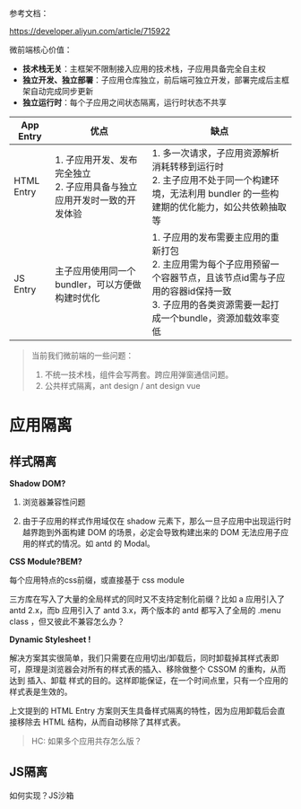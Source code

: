 参考文档：

https://developer.aliyun.com/article/715922





微前端核心价值：

- **技术栈无关**：主框架不限制接入应用的技术栈，子应用具备完全自主权
- **独立开发、独立部署**：子应用仓库独立，前后端可独立开发，部署完成后主框架自动完成同步更新
- **独立运行时**：每个子应用之间状态隔离，运行时状态不共享



| App Entry  | 优点                                                         | 缺点                                                         |
| ---------- | ------------------------------------------------------------ | ------------------------------------------------------------ |
| HTML Entry | 1. 子应用开发、发布完全独立<br />2. 子应用具备与独立应用开发时一致的开发体验 | 1. 多一次请求，子应用资源解析消耗转移到运行时<br />2. 主子应用不处于同一个构建环境，无法利用 bundler 的一些构建期的优化能力，如公共依赖抽取等 |
| JS Entry   | 主子应用使用同一个 bundler，可以方便做构建时优化             | 1. 子应用的发布需要主应用的重新打包<br />2. 主应用需为每个子应用预留一个容器节点，且该节点id需与子应用的容器id保持一致<br />3. 子应用的各类资源需要一起打成一个bundle，资源加载效率变低 |



> 当前我们微前端的一些问题：
>
> 1. 不统一技术栈，组件会写两套。跨应用弹窗通信问题。
> 2. 公共样式隔离，ant design / ant design vue











# 应用隔离

## 样式隔离

**Shadow DOM?**

1. 浏览器兼容性问题

2. 由于子应用的样式作用域仅在 shadow 元素下，那么一旦子应用中出现运行时越界跑到外面构建 DOM 的场景，必定会导致构建出来的 DOM 无法应用子应用的样式的情况。如 antd 的 Modal。

**CSS Module?BEM?**

每个应用特点的css前缀，或直接基于 css module

三方库在写入了大量的全局样式的同时又不支持定制化前缀？比如 a 应用引入了 antd 2.x，而b 应用引入了 antd 3.x，两个版本的 antd 都写入了全局的 .menu class ，但又彼此不兼容怎么办？

**Dynamic Stylesheet !**

解决方案其实很简单，我们只需要在应用切出/卸载后，同时卸载掉其样式表即可，原理是浏览器会对所有的样式表的插入、移除做整个 CSSOM 的重构，从而达到 插入、卸载 样式的目的。这样即能保证，在一个时间点里，只有一个应用的样式表是生效的。

上文提到的 HTML Entry 方案则天生具备样式隔离的特性，因为应用卸载后会直接移除去 HTML 结构，从而自动移除了其样式表。

> HC: 如果多个应用共存怎么版？



## JS隔离

如何实现？JS沙箱









